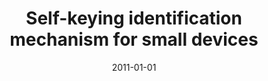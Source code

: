 ---
# Documentation: https://wowchemy.com/docs/managing-content/

title: Self-keying identification mechanism for small devices
subtitle: ''
summary: ''
authors:
- Krzysztof Barczyński
- Przemysław T. Błaśkiewicz
- Marek Klonowski
- Mirosław Kutyłowski
tags: []
categories: []
date: '2011-01-01'
lastmod: 2022-10-07T05:13:17Z
featured: false
draft: false

# Featured image
# To use, add an image named `featured.jpg/png` to your page's folder.
# Focal points: Smart, Center, TopLeft, Top, TopRight, Left, Right, BottomLeft, Bottom, BottomRight.
image:
  caption: ''
  focal_point: ''
  preview_only: false

# Projects (optional).
#   Associate this post with one or more of your projects.
#   Simply enter your project's folder or file name without extension.
#   E.g. `projects = ["internal-project"]` references `content/project/deep-learning/index.md`.
#   Otherwise, set `projects = []`.
projects: []
publishDate: '2022-10-07T05:13:16.279198Z'
publication_types:
- '6'
abstract: ''
publication: '*Secure and trust computing, data management, and applications : 8th
  FTRA International Conference, STA 2011, Loutraki, Greece, June 28-30, 2011 : proceedings*'
doi: 10.1007/978-3-642-22339-6_5
---